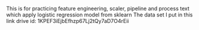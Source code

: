 This is for practicing feature engineering, scaler, pipeline and process text which apply logistic regression model from sklearn
The data set I put in this link drive id: 1KPEF3iEjbEfhzp67Lj2tQy7aD7O4rEii
